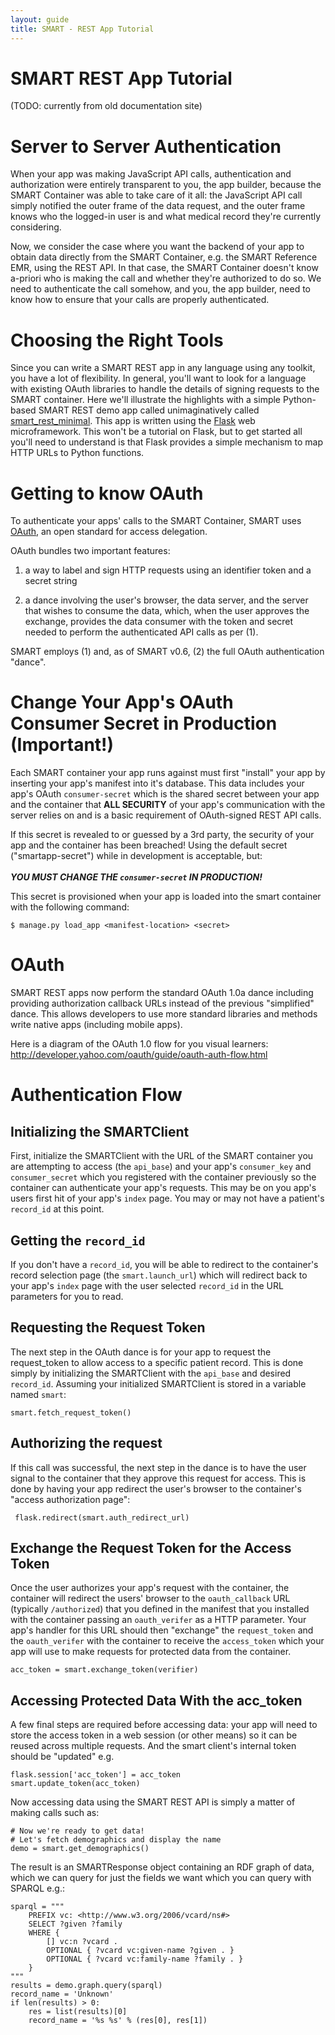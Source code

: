 ```yaml
---
layout: guide
title: SMART - REST App Tutorial
---
```


# SMART REST App Tutorial
(TODO: currently from old documentation site)

# Server to Server Authentication

When your app was making JavaScript API calls, authentication and authorization
were entirely transparent to you, the app builder, because the SMART Container
was able to take care of it all: the JavaScript API call simply notified the
outer frame of the data request, and the outer frame knows who the logged-in
user is and what medical record they're currently considering.

Now, we consider the case where you want the backend of your app to obtain data
directly from the SMART Container, e.g. the SMART Reference EMR, using the REST
API. In that case, the SMART Container doesn't know a-priori who is making the
call and whether they're authorized to do so. We need to authenticate the call
somehow, and you, the app builder, need to know how to ensure that your calls
are properly authenticated.


# Choosing the Right Tools

Since you can write a SMART REST app in any language using any toolkit,
you have a lot of flexibility. In general, you'll want to look for a
language with existing OAuth libraries to handle the details of signing
requests to the SMART container. Here we'll illustrate the highlights
with a simple Python-based SMART REST demo app called unimaginatively
called [smart_rest_minimal][].  This app is written using the [Flask][]
web microframework. This won't be a tutorial on Flask, but to get
started all you'll need to understand is that Flask provides a simple
mechanism to map HTTP URLs to Python functions.

[smart_rest_minimal]: https://github.com/chb/smart_rest_minimal
[flask]: http://flask.pocoo.org/


# Getting to know OAuth

To authenticate your apps' calls to the SMART Container, SMART uses
[OAuth][], an open standard for access delegation.

[oauth]: http://tools.ietf.org/html/rfc5849


OAuth bundles two important features:

1. a way to label and sign HTTP requests using an identifier token and a
secret string

2. a dance involving the user's browser, the data server,
and the server that wishes to consume the data, which, when the user
approves the exchange, provides the data consumer with the token and
secret needed to perform the authenticated API calls as per (1).

SMART employs (1) and, as of SMART v0.6, (2) the full OAuth
authentication "dance".


# Change Your App's OAuth Consumer Secret in Production (Important!)

Each SMART container your app runs against must first "install" your app
by inserting your app's manifest into it's database. This data includes
your app's OAuth `consumer-secret` which is the shared secret between
your app and the container that __ALL SECURITY__ of your app's
communication with the server relies on and is a basic requirement of
OAuth-signed REST API calls.

<div id='consumer_secret_warning' class='red_box'>
  If this secret is revealed to or guessed by a 3rd party, the security of
  your app and the container has been breached! Using the default secret
  ("smartapp-secret") while in development is acceptable, but:
  <br />
  <br />
  <strong>
    <em>
      YOU MUST CHANGE THE <code>consumer-secret</code> IN PRODUCTION!
    </em>
  </strong>
</div>

This secret is provisioned when your app is loaded into the smart
container with the following command:

    $ manage.py load_app <manifest-location> <secret>


# OAuth

SMART REST apps now perform the standard OAuth 1.0a dance including
providing authorization callback URLs instead of the previous
"simplified" dance. This allows developers to use more standard
libraries and methods write native apps (including mobile apps).

Here is a diagram of the OAuth 1.0 flow for you visual learners:
<http://developer.yahoo.com/oauth/guide/oauth-auth-flow.html>


# Authentication Flow

## Initializing the SMARTClient

First, initialize the SMARTClient with the URL of the SMART container
you are attempting to access (the `api_base`) and your app's
`consumer_key` and `consumer_secret` which you registered with the
container previously so the container can authenticate your app's
requests. This may be on you app's users first hit of your app's `index`
page. You may or may not have a patient's `record_id` at this point.


## Getting the `record_id`

If you don't have a `record_id`, you will be able to redirect to the
container's record selection page (the `smart.launch_url`) which will
redirect back to your app's `index` page with the user selected
`record_id` in the URL parameters for you to read.


## Requesting the Request Token

The next step in the OAuth dance is for your app to request the
request_token to allow access to a specific patient record. This is done
simply by initializing the SMARTClient with the `api_base` and desired
`record_id`. Assuming your initialized SMARTClient is stored in a
variable named `smart`:


    smart.fetch_request_token()


## Authorizing the request

If this call was successful, the next step in the dance is to have
the user signal to the container that they approve this request for
access. This is done by having your app redirect the user's browser
to the container's "access authorization page":

     flask.redirect(smart.auth_redirect_url)


## Exchange the Request Token for the Access Token

Once the user authorizes your app's request with the container, the
container will redirect the users' browser to the `oauth_callback` URL
(typically `/authorized`) that you defined in the manifest that you
installed with the container passing an `oauth_verifer` as a HTTP
parameter. Your app's handler for this URL should then "exchange" the
`request_token` and the `oauth_verifer` with the container to receive
the `access_token` which your app will use to make requests for
protected data from the container.

    acc_token = smart.exchange_token(verifier)

## Accessing Protected Data With the acc_token

A few final steps are required before accessing data: your app will need
to store the access token in a web session (or other means) so it can be
reused across multiple requests. And the smart client's internal token
should be "updated" e.g.


    flask.session['acc_token'] = acc_token
    smart.update_token(acc_token)


Now accessing data using the SMART REST API is simply a matter of
making calls such as:


    # Now we're ready to get data!
    # Let's fetch demographics and display the name
    demo = smart.get_demographics()



The result is an SMARTResponse object containing an RDF graph of data,
which we can query for just the fields we want which you can query with
SPARQL e.g.:

    
    sparql = """
        PREFIX vc: <http://www.w3.org/2006/vcard/ns#>
        SELECT ?given ?family
        WHERE {
            [] vc:n ?vcard .
            OPTIONAL { ?vcard vc:given-name ?given . }
            OPTIONAL { ?vcard vc:family-name ?family . }
        }
    """
    results = demo.graph.query(sparql)
    record_name = 'Unknown'
    if len(results) > 0:
        res = list(results)[0]
        record_name = '%s %s' % (res[0], res[1])
